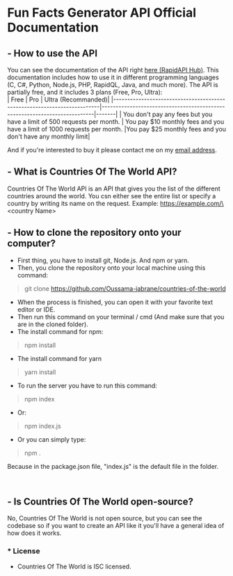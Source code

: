 # Fun Facts Generator API Official Documentation

## - How to use the API

You can see the documentation of the API right [here (RapidAPI Hub)](https://rapidapi.com/ojabrane43/api/countries-of-the-world). This documentation includes how to use it in different programming languages (C, C#, Python, Node.js, PHP, RapidQL, Java, and much more). The API is partially free, and it includes 3 plans (Free, Pro, Ultra):
<br />
| Free                                                                    | Pro                                                                       | Ultra (Recommanded)|
|-------------------------------------------------------------------------|---------------------------------------------------------------------------|-------|
| You don't pay any fees but you have a limit of 500 requests per month. | You pay $10 monthly fees and you have a limit of 1000 requests per month. |You pay $25 monthly fees and you don't have any monthly limit|

And if you're interested to buy it please contact me on my [email address](mailto:ojabrane43@gmail.com).

## - What is Countries Of The World API?

Countries Of The World API is an API that gives you the list of the different countries around the world. You csn either see the entire list or specify a country by writing its name on the request.
Example: https://example.com/\<country Name\>

## - How to clone the repository onto your computer?

- First thing, you have to install git, Node.js. And npm or yarn.
- Then, you clone the repository onto your local machine using this command:

> git clone <https://github.com/Oussama-jabrane/countries-of-the-world>
- When the process is finished, you can open it with your favorite text editor or IDE.
- Then run this command on your terminal / cmd (And make sure that you are in the cloned folder).
- The install command for npm:

> npm install
- The install command for yarn

> yarn install
- To run the server you have to run this command:

> npm index
- Or:

> npm index.js
- Or you can simply type:

> npm .

Because in the package.json file, "index.js" is the default file in the folder.

<br />

## - Is Countries Of The World open-source?

No, Countries Of The World is not open source, but you can see the codebase so if you want to create an API like it you'll have a general idea of how does it works.

### * License

- Countries Of The World is ISC licensed.
